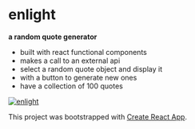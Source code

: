 # enlight 
 **a random quote generator**

- built with react functional components
- makes a call to an external api
- select a random quote object and display it 
- with a button to generate new ones
- have a collection of 100 quotes

[![enlight](https://img.shields.io/static/v1?label=Enlight&message=Live&color=gray&labelColor=green)](https://shellparse.github.io/enlight/)


This project was bootstrapped with [Create React App](https://github.com/facebook/create-react-app).
